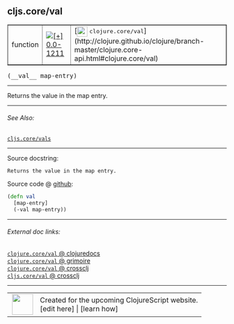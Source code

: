 ## cljs.core/val



 <table border="1">
<tr>
<td>function</td>
<td><a href="https://github.com/cljsinfo/cljs-api-docs/tree/0.0-1211"><img valign="middle" alt="[+] 0.0-1211" title="Added in 0.0-1211" src="https://img.shields.io/badge/+-0.0--1211-lightgrey.svg"></a> </td>
<td>
[<img height="24px" valign="middle" src="http://i.imgur.com/1GjPKvB.png"> <samp>clojure.core/val</samp>](http://clojure.github.io/clojure/branch-master/clojure.core-api.html#clojure.core/val)
</td>
</tr>
</table>


 <samp>
(__val__ map-entry)<br>
</samp>

---

Returns the value in the map entry.

---


###### See Also:

[`cljs.core/vals`](cljs.core_vals.md)<br>

---


Source docstring:

```
Returns the value in the map entry.
```


Source code @ [github](https://github.com/clojure/clojurescript/blob/r3195/src/cljs/cljs/core.cljs#L7619-L7622):

```clj
(defn val
  [map-entry]
  (-val map-entry))
```

<!--
Repo - tag - source tree - lines:

 <pre>
clojurescript @ r3195
└── src
    └── cljs
        └── cljs
            └── <ins>[core.cljs:7619-7622](https://github.com/clojure/clojurescript/blob/r3195/src/cljs/cljs/core.cljs#L7619-L7622)</ins>
</pre>

-->

---



###### External doc links:

[`clojure.core/val` @ clojuredocs](http://clojuredocs.org/clojure.core/val)<br>
[`clojure.core/val` @ grimoire](http://conj.io/store/v1/org.clojure/clojure/1.7.0-beta3/clj/clojure.core/val/)<br>
[`clojure.core/val` @ crossclj](http://crossclj.info/fun/clojure.core/val.html)<br>
[`cljs.core/val` @ crossclj](http://crossclj.info/fun/cljs.core.cljs/val.html)<br>

---

 <table>
<tr><td>
<img valign="middle" align="right" width="48px" src="http://i.imgur.com/Hi20huC.png">
</td><td>
Created for the upcoming ClojureScript website.<br>
[edit here] | [learn how]
</td></tr></table>

[edit here]:https://github.com/cljsinfo/cljs-api-docs/blob/master/cljsdoc/cljs.core_val.cljsdoc
[learn how]:https://github.com/cljsinfo/cljs-api-docs/wiki/cljsdoc-files

<!--

This information was too distracting to show to readers, but I'll leave it
commented here since it is helpful to:

- pretty-print the data used to generate this document
- and show how to retrieve that data



The API data for this symbol:

```clj
{:description "Returns the value in the map entry.",
 :ns "cljs.core",
 :name "val",
 :signature ["[map-entry]"],
 :history [["+" "0.0-1211"]],
 :type "function",
 :related ["cljs.core/vals"],
 :full-name-encode "cljs.core_val",
 :source {:code "(defn val\n  [map-entry]\n  (-val map-entry))",
          :title "Source code",
          :repo "clojurescript",
          :tag "r3195",
          :filename "src/cljs/cljs/core.cljs",
          :lines [7619 7622]},
 :full-name "cljs.core/val",
 :clj-symbol "clojure.core/val",
 :docstring "Returns the value in the map entry."}

```

Retrieve the API data for this symbol:

```clj
;; from Clojure REPL
(require '[clojure.edn :as edn])
(-> (slurp "https://raw.githubusercontent.com/cljsinfo/cljs-api-docs/catalog/cljs-api.edn")
    (edn/read-string)
    (get-in [:symbols "cljs.core/val"]))
```

-->
